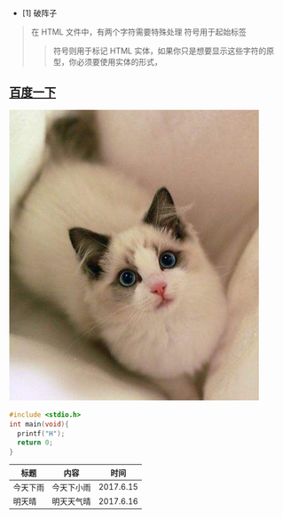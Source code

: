 * [1] 破阵子
> 在 HTML 文件中，有两个字符需要特殊处理
符号用于起始标签
>> 符号则用于标记 HTML 实体，如果你只是想要显示这些字符的原型，你必须要使用实体的形式， 

[百度一下](https://www.baidu.com) 
---
![Image of cat](https://github.com/Gao0o0/Hello/blob/master/cat.jpeg)
```c
#include <stdio.h>
int main(void){
  printf("H");
  return 0;
}
```
标题|内容|时间
-----|-----|-----|
今天下雨|今天下小雨|2017.6.15
明天晴|明天天气晴|2017.6.16
